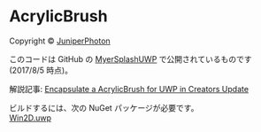 # AcrylicBrush

Copyright © [JuniperPhoton](http://juniperphoton.net/author/juniperphoton/)

このコードは GitHub の [MyerSplashUWP](https://github.com/JuniperPhoton/MyerSplashUWP/tree/Creators-update/MyerSplash/Common/Brush) で公開されているものです (2017/8/5 時点)。

解説記事: [Encapsulate a AcrylicBrush for UWP in Creators Update](http://juniperphoton.net/2017/05/17/encapsulate-a-acrylicbrush-for-uwp-in-creators-update/)

ビルドするには、次の NuGet パッケージが必要です。  
[Win2D.uwp](https://www.nuget.org/packages/Win2D.uwp)


